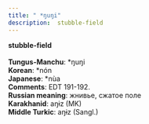 ```yaml
---
title: " *ŋuŋi"
description:  stubble-field
---
```

<strong> stubble-field</strong><br><br>
<strong>Tungus-Manchu</strong>:  *ŋuŋi<br>
<strong>Korean</strong>:  *nón<br>
<strong>Japanese</strong>:  *nùa<br>
<strong>Comments</strong>:  EDT 191-192.<br>
<strong>Russian meaning</strong>:  жнивье, сжатое поле<br>
<strong>Karakhanid</strong>:  aŋɨz (MK)<br>
<strong>Middle Turkic</strong>:  aŋɨz (Sangl.)<br>


